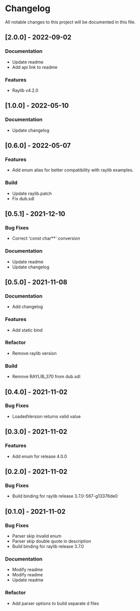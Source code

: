 # Changelog
All notable changes to this project will be documented in this file.

## [2.0.0] - 2022-09-02

### Documentation

- Update readme
- Add api link to readme

### Features

- Raylib v4.2.0

## [1.0.0] - 2022-05-10

### Documentation

- Update changelog

## [0.6.0] - 2022-05-07

### Features

- Add enum alias for better compatibility with raylib examples.

### Build

- Update raylib.patch
- Fix dub.sdl

## [0.5.1] - 2021-12-10

### Bug Fixes

- Correct 'const char**' conversion

### Documentation

- Update readme
- Update changelog

## [0.5.0] - 2021-11-08

### Documentation

- Add changelog

### Features

- Add static bind

### Refactor

- Remove raylib version

### Build

- Remove RAYLIB_370 from dub.sdl

## [0.4.0] - 2021-11-02

### Bug Fixes

- LoadedVersion returns valid value

## [0.3.0] - 2021-11-02

### Features

- Add enum for release 4.0.0

## [0.2.0] - 2021-11-02

### Bug Fixes

- Build binding for raylib release 3.7.0-567-g13376de0

## [0.1.0] - 2021-11-02

### Bug Fixes

- Parser skip invalid enum
- Parser skip double quote in description
- Build binding for raylib release 3.7.0

### Documentation

- Modify readme
- Modify readme
- Update readme

### Refactor

- Add parser options to build separate d files

<!-- generated by git-cliff -->

